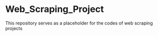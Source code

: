 # Web_Scraping_Project
This repository serves as a placeholder for the codes of web scraping projects
